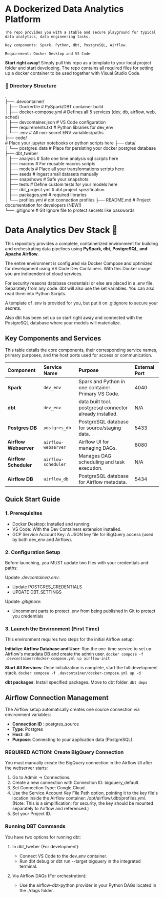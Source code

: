 # A Dockerized Data Analytics Platform

    The repo provides you with a stable and secure playground for typical data analytics, data engineering tasks. 

    Key components: Spark, Python, dbt, PostgreSQL, Airflow. 

    Requirement: Docker Desktop and VS Code 

**Start right away!** Simply pull this repo as a template to your local project folder and start developing. The repo contains all required files for setting up a docker container to be used together with Visual Studio Code. 

### 📂 Directory Structure

.<br>
├── .devcontainer/<br>
│   ├── Dockerfile              # PySpark/DBT container build<br>
│   ├── docker-compose.yml      # Defines all 5 services (dev, db, airflow, web, sched)<br>
│   ├── devcontainer.json       # VS Code configuration<br>
│   ├── requirements.txt        # Python libraries for dev_env<br>
│   └── .env                    # All non-secret ENV variables/paths<br>
├── code/<br>                   # Place your jupyter notebooks or python scripts here
├── data/<br>
│   └── postgres_data           # Place for persisting your docker postgres database
├── dbt_tweber<br>
│   ├── analysis                # Safe one time analysis sql scripts here<br>
│   ├── macros                  # For reusable macros scripts<br>
│   ├── models                  # Place all your transformations scripts here<br>
│   ├── seeds                   # Ingest small datasets manually<br>
│   ├── snapshows               # Safe your snapshots<br>
│   ├── tests                   # Define custom tests for your models here<br>
│   ├── dbt_project.yml         # dbt project spezification<br>
│   ├── packages.yml            # required libraries<br>
│   └── profiles.yml            # dbt connection profiles
├── README.md                   # Project documentation for developers (NEW!)<br>
└── .gitignore                  # Git Ignore file to protect secrets like passwords<br>


# Data Analytics Dev Stack 🚀

This repository provides a complete, containerized environment for building and orchestrating data pipelines using **PySpark, dbt, PostgreSQL, and Apache Airflow**.

The entire environment is configured via Docker Compose and optimized for development using VS Code Dev Containers. With this Docker image you are indipendent of cloud services.

For security reasons database credentaisl or else are placed in a .env file. Separately from any code. dbt will also use the set variables. You can also read them into Python Scripts. 

A template of .env is provided for you, but put it on .gitignore to secure your secrets.

Also dbt has been set up so start right away and connected with the PostgreSQL database where your models will materialize.

## Key Components and Services

This table details the core components, their corresponding service names, primary purposes, and the host ports used for access or communication.

| Component | Service Name | Purpose | External Port |
| :--- | :--- | :--- | :--- |
| **Spark** | `dev_env` | Spark and Python in one container. Primary VS Code. | 4040 |
| **dbt** | `dev_env` | data built tool. postgresql connector already installed. | N/A |
| **Postgres DB** | `postgres_db` | PostgreSQL database for source/staging data. | 5433 |
| **Airflow Webserver** | `airflow-webserver` | Airflow UI for managing DAGs. | 8080 |
| **Airflow Scheduler** | `airflow-scheduler` | Manages DAG scheduling and task execution. | N/A |
| **Airflow DB** | `airflow_db` | PostgreSQL database for Airflow metadata. | 5434 |

## Quick Start Guide

### 1. Prerequisites

* Docker Desktop: Installed and running.
* VS Code: With the Dev Containers extension installed.
* GCP Service Account Key: A JSON key file for BigQuery access (used by both dev_env and Airflow).

### 2. Configuration Setup

Before launching, you MUST update two files with your credentials and paths:

Update *.devcontainer/.env*:

* Update POSTGRES_CREDENTIALS
* UPDATE DBT_SETTINGS

Update *.gitignore*:

* Uncomment parts to protect .env from being published in Git to protect you credentials


### 3. Launch the Environment (First Time)
This environment requires two steps for the initial Airflow setup:

**Initialize Airflow Database and User**: Run the one-time service to set up Airflow's metadata DB and create the admin user. 
`docker compose -f .devcontainer/docker-compose.yml up airflow-init`

**Start All Services**: Once initialization is complete, start the full development stack. `docker compose -f .devcontainer/docker-compose.yml up -d`

**dbt packages**: Install specified packages. Move to dbt folder. `dbt deps`

## Airflow Connection Management

The Airflow setup automatically creates one source connection via environment variables:
* **Connection ID**	: postgres_source
* **Type**: Postgres
* **Host**: db
* **Purpose**: Connecting to your application data (PostgreSQL).
			
### REQUIRED ACTION: Create BigQuery Connection

You must manually create the BigQuery connection in the Airflow UI after the webserver starts:

1. Go to Admin → Connections.
2. Create a new connection with Connection ID: bigquery_default.
3. Set Connection Type: Google Cloud.
4. Use the Service Account Key File Path option, pointing it to the key file's location inside the Airflow container: /opt/airflow/.dbt/profiles.yml. (Note: This is a simplification; for security, the key should be mounted separately to Airflow and referenced.)
5. Set your Project ID.

### Running DBT Commands
You have two options for running dbt:
1. In dbt_tweber (For development):
    * Connect VS Code to the dev_env container.
    * Run dbt debug or dbt run --target bigquery in the integrated terminal.

2. Via Airflow DAGs (For orchestration):
    * Use the airflow-dbt-python provider in your Python DAGs located in the ./dags folder.
